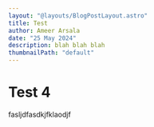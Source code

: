 ```yaml
---
layout: "@layouts/BlogPostLayout.astro"
title: Test
author: Ameer Arsala
date: "25 May 2024"
description: blah blah blah
thumbnailPath: "default"
---
```


# Test 4
fasljdfasdkjfklaodjf
